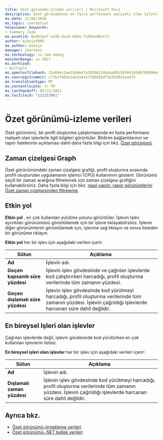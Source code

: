 ```yaml
---
title: Özet görünümü-Izleme verileri | Microsoft Docs
description: Özet görünümünün en fazla performans maliyeti olan işlevlerle ilgili bilgileri ve bildirim bağlantılarının ve rapor listelerinin açıklamasını nasıl görüntülediğini öğrenin.
ms.date: 11/04/2016
ms.topic: conceptual
helpviewer_keywords:
- Summary view
ms.assetid: 0a3b3a1f-e22b-4ac8-b46e-71694e9b2cf1
author: mikejo5000
ms.author: mikejo
manager: jmartens
ms.technology: vs-ide-debug
monikerRange: vs-2017
ms.workload:
- multiple
ms.openlocfilehash: 31e69ec5ae15b0e47a3810623da8aa89156f64145d8f09b90e621743224d7049
ms.sourcegitcommit: c72b2f603e1eb3a4157f00926df2e263831ea472
ms.translationtype: MT
ms.contentlocale: tr-TR
ms.lasthandoff: 08/12/2021
ms.locfileid: "121353961"
---
```

# <a name="summary-view---instrumentation-data"></a>Özet görünümü-izleme verileri
Özet görünümü, bir profil oluşturma çalıştırmasında en fazla performans maliyeti olan işlevlerle ilgili bilgileri görüntüler. Bildirim bağlantılarının ve rapor listelerinin açıklaması dahil daha fazla bilgi için bkz. [Özet görünümü](../profiling/summary-view.md).

## <a name="timeline-graph"></a>Zaman çizelgesi Graph
 Özet görünümündeki zaman çizelgesi grafiği, profil oluşturma sırasında profili oluşturulan uygulamanın işlemci (CPU) kullanımını gösterir. Görünümü seçili bir zaman aralığına filtrelemek için zaman çizelgesi grafiğini kullanabilirsiniz. Daha fazla bilgi için bkz. [nasıl yapılır: rapor görünümlerini Özet zaman çizelgesinden filtreleme](../profiling/how-to-filter-report-views-from-the-summary-timeline.md).

## <a name="hot-path"></a>Etkin yol
 **Etkin yol** , en çok kullanılan yürütme yolunu görüntüler. İşlevin Işlev ayrıntıları görünümünü görüntülemek için bir işleve tıklayabilirsiniz. İşlevin diğer görünümlerini görüntülemek için, işlevine sağ tıklayın ve sonra listeden bir görünüme tıklayın.

 **Etkin yol** her bir işlev için aşağıdaki verileri içerir:

|Sütun|Açıklama|
|------------|-----------------|
|**Ad**|İşlevin adı.|
|**Geçen kapsamlı süre yüzdesi**|İşlevin işlev gövdesinde ve çağrılan işlevlerde kod çalıştırırken harcadığı, profil oluşturma verilerinde tüm zamanın yüzdesi.|
|**Geçen dışlamalı süre yüzdesi**|İşlevin işlev gövdesinde kod yürütmeyi harcadığı, profil oluşturma verilerinde tüm zamanın yüzdesi. İşlevin çağrıldığı işlevlerde harcanan süre dahil değildir.|

## <a name="functions-with-most-individual-work"></a>En bireysel Işleri olan işlevler
 Çağrılan işlevlerde değil, işlevin gövdesinde kod yürütürken en çok kullanılan işlevlerin listesi.

 **En bireysel işleri olan işlevler** her bir işlev için aşağıdaki verileri içerir:

|Sütun|Açıklama|
|------------|-----------------|
|**Ad**|İşlevin adı.|
|**Dışlamalı zaman yüzdesi**|İşlevin işlev gövdesinde kod yürütmeyi harcadığı, profil oluşturma verilerinde tüm zamanın yüzdesi. İşlevin çağrıldığı işlevlerde harcanan süre dahil değildir.|

## <a name="see-also"></a>Ayrıca bkz.
- [Özet görünümü-örnekleme verileri](../profiling/summary-view-sampling-data.md)
- [Özet görünümü-.NET bellek verileri](../profiling/summary-view-dotnet-memory-data.md)
